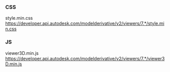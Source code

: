 ### CSS
style.min.css https://developer.api.autodesk.com/modelderivative/v2/viewers/7.*/style.min.css

### JS
viewer3D.min.js https://developer.api.autodesk.com/modelderivative/v2/viewers/7.*/viewer3D.min.js